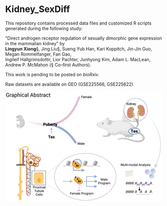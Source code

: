 # Kidney_SexDiff

This repository contains processed data files and customized R scripts generated during the following study:

"Direct androgen receptor regulation of sexually dimorphic gene expression in the mammalian kidney" by \
**Lingyun Xiong**§, Jing Liu§, Sueng Yub Han, Kari Koppitch, Jin-Jin Guo, Megan Rommelfanger, Fan Gao, \
Ingileif Hallgrimsdottir, Lior Pachter, Junhyong Kim, Adam L. MacLean, Andrew P. McMahon (§ Co–first Authors).

This work is pending to be posted on *bioRxiv*. 

Raw datasets are available on GEO (GSE225566, GSE225622).

![Graphics](SexDiff_Abstract.png)

